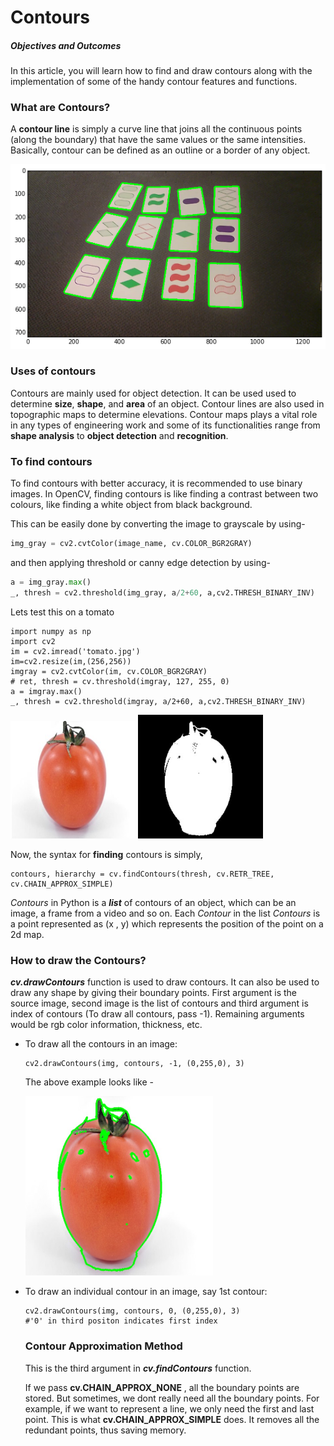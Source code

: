 # Contours



##### Objectives and Outcomes

In this article, you will learn how to find and draw contours along with the implementation of some of the handy contour features and functions.



### What are Contours?

A **contour line** is simply a curve line that joins all the continuous points (along the boundary) that have the same values or the same intensities. Basically, contour can be defined as an outline or a border of  any object.

[^Note]: Do not confuse contours with edges. Edges lies in a local range: they only point out the difference between the neighbouring pixels. Contours are often obtained from **edges**, but they need to be closed curves. Think of them as boundaries.

![Example of a contour](images/pPmY9.png)



### Uses of contours

Contours are mainly used for object detection. It can be used used to determine **size**, **shape**, and **area** of an object. Contour lines are also used in topographic maps to determine elevations. Contour maps plays a vital role in any types of engineering work and some of its functionalities range from **shape analysis** to **object detection** and **recognition**.



### To find contours

To find contours with better accuracy, it is recommended to use binary images. In OpenCV, finding contours is like finding a contrast between two colours, like finding  a white object from black background. 

This can be easily done by converting the image to grayscale by using-

```python
img_gray = cv2.cvtColor(image_name, cv.COLOR_BGR2GRAY)
```

and then applying threshold or canny edge detection by using-

```python
a = img_gray.max()  
_, thresh = cv2.threshold(img_gray, a/2+60, a,cv2.THRESH_BINARY_INV)
```

 Lets test this on a tomato

```
import numpy as np
import cv2 
im = cv2.imread('tomato.jpg')
im=cv2.resize(im,(256,256))
imgray = cv2.cvtColor(im, cv.COLOR_BGR2GRAY)
# ret, thresh = cv.threshold(imgray, 127, 255, 0)
a = imgray.max()  
_, thresh = cv2.threshold(imgray, a/2+60, a,cv2.THRESH_BINARY_INV)
```

<p float="center">
  <img src="images/tomato.jpg" width="200" />
  <img src="images/bintomato.jpg" width="200" /> 
</p>

Now, the syntax for **finding** contours is simply,

```
contours, hierarchy = cv.findContours(thresh, cv.RETR_TREE, cv.CHAIN_APPROX_SIMPLE)
```

*Contours* in Python is a ***list*** of contours of an object, which can be an image, a frame from a video and so on. Each *Contour* in the list *Contours* is a point represented as (x , y) which represents the position of the point on a 2d map.



### How to draw the Contours?

***cv.drawContours*** function is used to draw contours. It can also be used to draw any shape by giving their boundary points. First argument is the source image, second image is the list of contours and third argument is index of contours (To draw all contours, pass -1). Remaining arguments would be rgb color information, thickness, etc.

- To draw all the contours in an image:

  ```
  cv2.drawContours(img, contours, -1, (0,255,0), 3)
  ```

  The above example looks like -

   <img src="images/contomato.jpg" alt="drawing" width="300"/>

- To draw an individual contour in an image, say 1st contour:

  ```
  cv2.drawContours(img, contours, 0, (0,255,0), 3) 
  #'0' in third positon indicates first index
  ```

  

  ### Contour Approximation Method

  This is the third argument in ***cv.findContours*** function. 

  If we pass **cv.CHAIN_APPROX_NONE** , all the boundary points are stored. But sometimes, we dont really need all the boundary points. For example, if we want to represent a line, we only need the first and last point. This is what **cv.CHAIN_APPROX_SIMPLE** does. It removes all the redundant points, thus saving memory.
